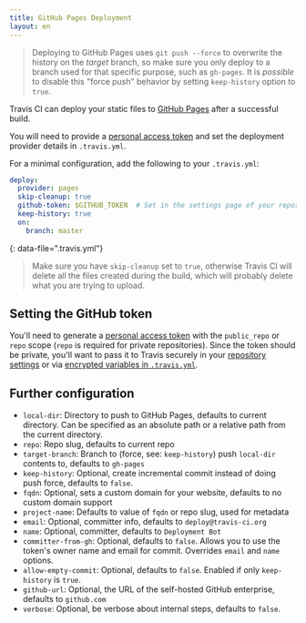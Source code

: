 ```yaml
---
title: GitHub Pages Deployment
layout: en
---
```


> Deploying to GitHub Pages uses `git push --force` to overwrite the history on the *target* branch, so make sure you only deploy to a branch used for that specific purpose, such as `gh-pages`. It is *possible* to disable this "force push" behavior by setting `keep-history` option to `true`.

Travis CI can deploy your static files to [GitHub
Pages](https://pages.github.com/) after a successful build.

You will need to provide a [personal access
token](https://help.github.com/articles/creating-an-access-token-for-command-line-use/)
and set the deployment provider details in `.travis.yml`.

For a minimal configuration, add the following to your `.travis.yml`:

```yaml
deploy:
  provider: pages
  skip-cleanup: true
  github-token: $GITHUB_TOKEN  # Set in the settings page of your repository, as a secure variable
  keep-history: true
  on:
    branch: master
```

{: data-file=".travis.yml"}

> Make sure you have `skip-cleanup` set to `true`, otherwise Travis CI will delete
> all the files created during the build, which will probably delete what you are
> trying to upload.

## Setting the GitHub token

You'll need to generate a [personal access
token](https://help.github.com/articles/creating-an-access-token-for-command-line-use/)
with the `public_repo` or `repo` scope (`repo` is required for private
repositories). Since the token should be private,
you'll want to pass it to Travis securely in your [repository
settings](/user/environment-variables#defining-variables-in-repository-settings)
or via [encrypted variables in
`.travis.yml`](/user/environment-variables#defining-encrypted-variables-in-travisyml).

## Further configuration

- `local-dir`: Directory to push to GitHub Pages, defaults to current directory.
  Can be specified as an absolute path or a relative path from the current directory.
- `repo`: Repo slug, defaults to current repo
- `target-branch`: Branch to (force, see: `keep-history`) push `local-dir`
  contents to, defaults to `gh-pages`
- `keep-history`: Optional, create incremental commit instead of doing push
  force, defaults to `false`.
- `fqdn`: Optional, sets a custom domain for your website, defaults to no custom domain support
- `project-name`: Defaults to value of `fqdn` or repo slug, used for metadata
- `email`: Optional, committer info, defaults to `deploy@travis-ci.org`
- `name`: Optional, committer, defaults to `Deployment Bot`
- `committer-from-gh`: Optional, defaults to `false`. Allows you to use the token's
  owner name and email for commit. Overrides `email` and `name` options.
- `allow-empty-commit`: Optional, defaults to `false`. Enabled if only
  `keep-history` is `true`.
- `github-url`: Optional, the URL of the self-hosted GitHub enterprise, defaults to `github.com`
- `verbose`: Optional, be verbose about internal steps, defaults to `false`.
